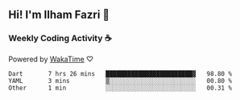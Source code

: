 ## Hi! I'm Ilham Fazri 👋

### Weekly Coding Activity ☕
Powered by [WakaTime](https://wakatime.com/) ♡
<!--START_SECTION:waka-->

```text
Dart       7 hrs 26 mins   ████████████████████████▓   98.80 %
YAML       3 mins          ▒░░░░░░░░░░░░░░░░░░░░░░░░   00.80 %
Other      1 min           ░░░░░░░░░░░░░░░░░░░░░░░░░   00.31 %
```

<!--END_SECTION:waka-->
